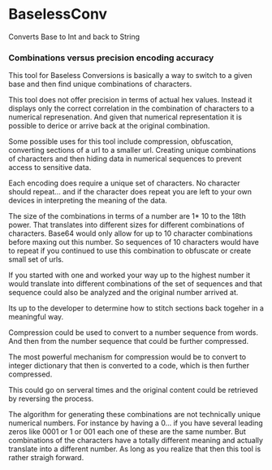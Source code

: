 # BaselessConv
Converts Base to Int and back to String

### Combinations versus precision encoding accuracy

This tool for Baseless Conversions is basically a way to switch to a given base and then find unique combinations of characters.  

This tool does not offer precision in terms of actual hex values.  Instead it displays only the correct correlation in the combination of characters to a numerical represenation.  And given that numerical representation it is possible to derice or arrive back at the original combination.

Some possible uses for this tool include compression, obfuscation, converting sections of a url to a smaller url.  Creating unique combinations of characters and then hiding data in numerical sequences to prevent access to sensitive data.

Each encoding does require a unique set of characters.  No character should repeat... and if the character does repeat you are left to your own devices in interpreting the meaning of the data.

The size of the combinations in terms of a number are 1* 10 to the 18th power.  That translates into different sizes for different combinations of characters.  Base64 would only allow for up to 10 character combinations before maxing out this number.  So sequences of 10 characters would have to repeat if you continued to use this combination to obfuscate or create small set of urls.  

If you started with one and worked your way up to the highest number it would translate into different combinations of the set of sequences and that sequence could also be analyzed and the original number arrived at.

Its up to the developer to determine how to stitch sections back togeher in a meaningful way.

Compression could be used to convert to a number sequence from words.  And then from the number sequence that could be further compressed.

The most powerful mechanism for compression would be to convert to integer dictionary that then is converted to a code, which is then further compressed.

This could go on serveral times and the original content could be retrieved by reversing the process.

The algorithm for generating these combinations are not technically unique numerical numbers.  For instance by having a 0... if you have several leading zeros like 0001  or 1 or 001  each one of these are the same number.  But combinations of the characters have a totally different meaning and actually translate into a different number.  As long as you realize that then this tool is rather straigh forward.
